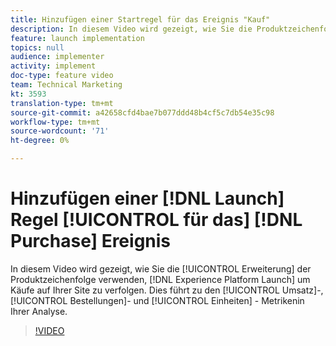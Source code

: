 ```yaml
---
title: Hinzufügen einer Startregel für das Ereignis "Kauf"
description: In diesem Video wird gezeigt, wie Sie die Produktzeichenfolgen-Erweiterung in Launch verwenden, um Käufe auf Ihrer Site zu verfolgen, was zu den Metriken Umsatz, Bestellungen und Einheiten in Ihrer Analyse führt.
feature: launch implementation
topics: null
audience: implementer
activity: implement
doc-type: feature video
team: Technical Marketing
kt: 3593
translation-type: tm+mt
source-git-commit: a42658cfd4bae7b077ddd48b4cf5c7db54e35c98
workflow-type: tm+mt
source-wordcount: '71'
ht-degree: 0%

---
```



# Hinzufügen einer [!DNL Launch] Regel [!UICONTROL für das] [!DNL Purchase] Ereignis

In diesem Video wird gezeigt, wie Sie die [!UICONTROL Erweiterung] der Produktzeichenfolge verwenden, [!DNL Experience Platform Launch] um Käufe auf Ihrer Site zu verfolgen. Dies führt zu den [!UICONTROL Umsatz]-, [!UICONTROL Bestellungen]- und [!UICONTROL Einheiten] -  Metrikenin Ihrer Analyse.

>[!VIDEO](https://video.tv.adobe.com/v/28766/?quality=12)
